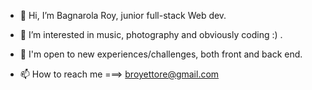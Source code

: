 - 👋 Hi, I’m Bagnarola Roy, junior full-stack Web dev.
 
- 👀 I’m interested in music, photography and obviously coding :) .

- 🌱 I'm open to new experiences/challenges, both front and back end.

- 📫 How to reach me ===> broyettore@gmail.com


